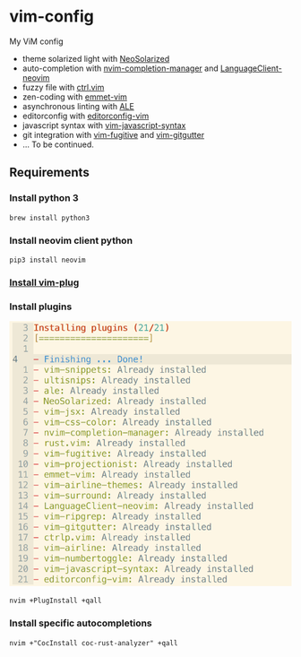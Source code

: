 # vim-config
My ViM config

* theme solarized light with [NeoSolarized](https://github.com/icymind/NeoSolarized)
* auto-completion with [nvim-completion-manager](https://github.com/roxma/nvim-completion-manager) and [LanguageClient-neovim](https://github.com/autozimu/LanguageClient-neovim)
* fuzzy file with [ctrl.vim](https://github.com/kien/ctrlp.vim)
* zen-coding with [emmet-vim](https://github.com/mattn/emmet-vim)
* asynchronous linting with [ALE](https://github.com/w0rp/ale)
* editorconfig with [editorconfig-vim](https://github.com/editorconfig/editorconfig-vim)
* javascript syntax with [vim-javascript-syntax](https://github.com/jelera/vim-javascript-syntax)
* git integration with [vim-fugitive](https://github.com/tpope/vim-fugitive) and [vim-gitgutter](https://github.com/airblade/vim-gitgutter)
* ... To be continued.

## Requirements

### Install python 3

```shell
brew install python3
```

### Install neovim client python

```
pip3 install neovim
```

### [Install vim-plug](https://github.com/junegunn/vim-plug#neovim)

### Install plugins

![PlugInstall](images/pluginstall.png)

```
nvim +PlugInstall +qall
```

### Install specific autocompletions

```
nvim +"CocInstall coc-rust-analyzer" +qall
```
